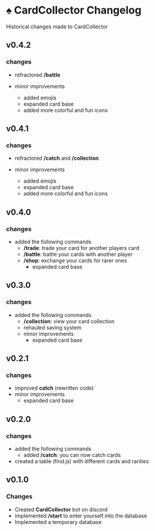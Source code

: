 # ♠️ CardCollector Changelog

Historical changes made to CardCollector

## v0.4.2

### changes

- refractored **/battle**

- minor improvements
  - added emojis
  - expanded card base
  - added more colorful and fun icons

## v0.4.1

### changes

- refractored **/catch** and **/collection**

- minor improvements
  - added emojis
  - expanded card base
  - added more colorful and fun icons

## v0.4.0

### changes

- added the following commands
  - **/trade**: trade your card for another players card
  - **/battle**: battle your cards with another player
  - **/shop**: exchange your cards for rarer ones
    - expanded card base

## v0.3.0

### changes

- added the following commands
  - **/collection**: view your card collection
  - rehauled saving system
  - minor improvements
    - expanded card base

## v0.2.1

### changes

- improved **catch** (rewritten code)
- minor improvements
  - expanded card base

## v0.2.0

### changes

- added the following commands
  - added **/catch**: you can now catch cards
- created a table (find.js) with different cards and rarities

## v0.1.0

### Changes

- Created **CardCollector** bot on discord
- implemented **/start** to enter yourself into the database
- Implemented a temporary database

